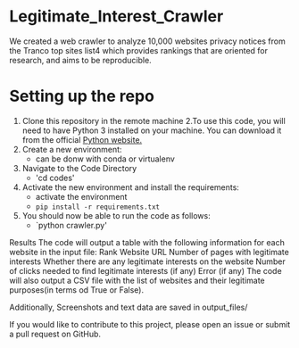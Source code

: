 # Legitimate_Interest_Crawler
We created a web crawler to analyze 10,000 websites privacy notices from the Tranco top sites list4 which provides
rankings that are oriented for research, and aims to be reproducible.


# Setting up the repo
1. Clone this repository in the remote machine
2.To use this code, you will need to have Python 3 installed on your machine.
  You can download it from the official [Python website.](https://www.python.org/downloads/)
3. Create a new environment:
    - can be donw with conda or virtualenv
4. Navigate to the Code Directory
   * 'cd codes'
5. Activate the new environment and install the requirements:
    - activate the environment
   * `pip install -r requirements.txt`
6. You should now be able to run the code as follows:
   * `python crawler.py' 
   

Results
The code will output a table with the following information for each website in the input file:
    Rank
    Website URL
    Number of pages with legitimate interests
    Whether there are any legitimate interests on the website
    Number of clicks needed to find legitimate interests (if any)
    Error (if any)
The code will also output a CSV file with the list of websites and their legitimate  purposes(in terms od True or False).

Additionally, Screenshots and text data are saved in output_files/


If you would like to contribute to this project, please open an issue or submit a pull request on GitHub.
